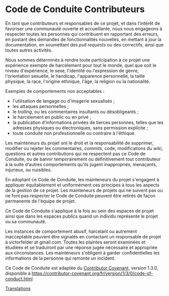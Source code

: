 # Code de Conduite Contributeurs

En tant que contributeurs et responsables de ce projet, et dans l'intérêt
de favoriser une communauté ouverte et accueillante, nous nous engageons à
respecter toutes les personnes qui contribuent en rapportant des erreurs,
en postant des demandes de fonctionnalités nouvelles, en mettant à jour la
documentation, en soumettant des _pull requests_ ou des correctifs, ainsi que
toutes autres activités.

Nous sommes déterminés à rendre toute participation à ce projet une
expérience exempte de harcèlement pour tout le monde, quel que soit le niveau
d'expérience, le sexe, l'identité ou l'expression de genre, l'orientation
sexuelle, le handicap, l'apparence personnelle, la taille physique, la race,
l'origine ethnique, l'âge, la religion ou la nationalité.

Exemples de comportements non acceptables :

* l'utilisation de langage ou d'imagerie sexualisés ;
* les attaques personnelles ;
* le _trolling_, ou les commentaires insultants ou désobligeants ;
* le harcèlement en public ou en privé ;
* la publication d'informations privées de tierces personnes, 
  telles que les adresses physiques ou électroniques, sans permission explicite ;
* toute conduite non professionnelle ou contraire à l'éthique.

Les mainteneurs du projet ont le droit et la responsabilité de supprimer,
modifier ou rejeter les commentaires, _commits_, code, modifications du wiki,
questions et autres contributions qui ne respectent pas ce Code de Conduite,
ou de bannir temporairement ou définitivement tout contributeur à la suite
d'autres comportements qu'ils jugent inappropriés, menaçants, injurieux,
ou nuisibles.

En adoptant ce Code de Conduite, les mainteneurs du projet s'engagent à
appliquer équitablement et uniformément ces principes à tous les aspects de
la gestion de ce projet. Les mainteneurs de projets qui ne suivent pas ou ne
font pas respecter le Code de Conduite peuvent être retirés de façon permanente
de l'équipe de projet.

Ce Code de Conduite s'applique à la fois au sein des espaces de projet
ainsi que dans les espaces publics quand un individu représente le projet
ou sa communauté.

Les instances de comportement abusif, harcelant ou autrement inacceptable
peuvent être signalés en contactant un responsable de projet à
victorfelder at gmail.com. Toutes les plaintes seront examinées et étudiées
et se traduiront par une réponse jugée nécessaire et appropriée aux
circonstances. Les mainteneurs s'obligent à garder confidentielles les
informations de la personne qui remonte un incident.

Ce Code de Conduite est adaptée du [Contributor Covenant][homepage],
version 1.3.0, disponible à https://contributor-covenant.org/fr/version/1/3/0/code-of-conduct.html

[homepage]: https://www.contributor-covenant.org

[Translations](README.md#translations)
